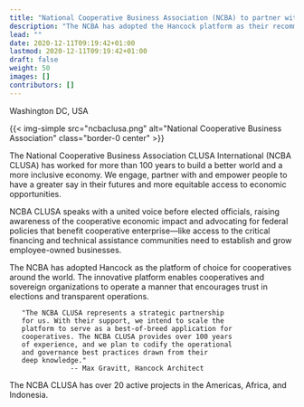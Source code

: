 ```yaml
---
title: "National Cooperative Business Association (NCBA) to partner with Hancock globally"
description: "The NCBA has adopted the Hancock platform as their recommended software for cooperatives around the world"
lead: ""
date: 2020-12-11T09:19:42+01:00
lastmod: 2020-12-11T09:19:42+01:00
draft: false
weight: 50
images: []
contributors: []
---
```


Washington DC, USA

{{< img-simple src="ncbaclusa.png" alt="National Cooperative Business Association" class="border-0 center" >}}

The National Cooperative Business Association CLUSA International (NCBA CLUSA) has worked for more than 100 years to build a better world and a more inclusive economy. We engage, partner with and empower people to have a greater say in their futures and more equitable access to economic opportunities.

NCBA CLUSA speaks with a united voice before elected officials, raising awareness of the cooperative economic impact and advocating for federal policies that benefit cooperative enterprise—like access to the critical financing and technical assistance communities need to establish and grow employee-owned businesses.

The NCBA has adopted Hancock as the platform of choice for cooperatives around the world. The innovative platform enables cooperatives and sovereign organizations to operate a manner that encourages trust in elections and transparent operations. 

```  
   "The NCBA CLUSA represents a strategic partnership 
   for us. With their support, we intend to scale the 
   platform to serve as a best-of-breed application for 
   cooperatives. The NCBA CLUSA provides over 100 years 
   of experience, and we plan to codify the operational 
   and governance best practices drawn from their 
   deep knowledge."  
               -- Max Gravitt, Hancock Architect
```

The NCBA CLUSA has over 20 active projects in the Americas, Africa, and Indonesia. 

